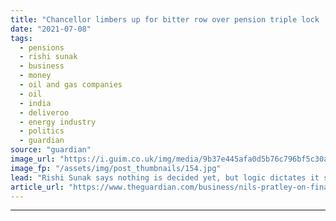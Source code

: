 ```yaml
---
title: "Chancellor limbers up for bitter row over pension triple lock | Nils Pratley"
date: "2021-07-08"
tags: 
  - pensions
  - rishi sunak
  - business
  - money
  - oil and gas companies
  - oil
  - india
  - deliveroo
  - energy industry
  - politics
  - guardian
source: "guardian"
image_url: "https://i.guim.co.uk/img/media/9b37e445afa0d5b76c796bf5c30aef80f61437f7/8_366_3013_1808/master/3013.jpg?width=460&quality=85&auto=format&fit=max&s=d5c731817a0026364f1e38a2f418b66a"
image_fp: "/assets/img/post_thumbnails/154.jpg"
lead: "Rishi Sunak says nothing is decided yet, but logic dictates it should be dropped this yearAbandoning the pension triple lock on state pensions, even for a single year, would guarantee a bitter row, so one can understand why the chancellor limbered up..."
article_url: "https://www.theguardian.com/business/nils-pratley-on-finance/2021/jul/08/chancellor-limbers-up-for-bitter-row-over-pension-triple-lock"
---
```


---
